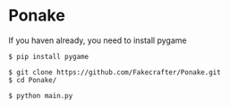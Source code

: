 # Ponake
If you haven already, you need to install pygame
```
$ pip install pygame
```

```
$ git clone https://github.com/Fakecrafter/Ponake.git
$ cd Ponake/

$ python main.py
```
